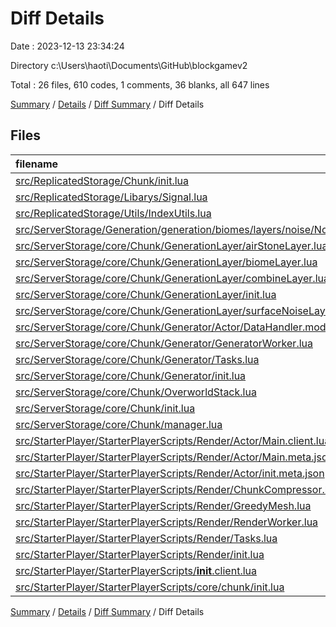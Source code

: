 # Diff Details

Date : 2023-12-13 23:34:24

Directory c:\\Users\\haoti\\Documents\\GitHub\\blockgamev2

Total : 26 files,  610 codes, 1 comments, 36 blanks, all 647 lines

[Summary](results.md) / [Details](details.md) / [Diff Summary](diff.md) / Diff Details

## Files
| filename | language | code | comment | blank | total |
| :--- | :--- | ---: | ---: | ---: | ---: |
| [src/ReplicatedStorage/Chunk/init.lua](/src/ReplicatedStorage/Chunk/init.lua) | Lua | 1 | 0 | 0 | 1 |
| [src/ReplicatedStorage/Libarys/Signal.lua](/src/ReplicatedStorage/Libarys/Signal.lua) | Lua | 1 | 0 | -1 | 0 |
| [src/ReplicatedStorage/Utils/IndexUtils.lua](/src/ReplicatedStorage/Utils/IndexUtils.lua) | Lua | 18 | 0 | 1 | 19 |
| [src/ServerStorage/Generation/generation/biomes/layers/noise/NoiseLayer.lua](/src/ServerStorage/Generation/generation/biomes/layers/noise/NoiseLayer.lua) | Lua | -1 | 0 | 0 | -1 |
| [src/ServerStorage/core/Chunk/GenerationLayer/airStoneLayer.lua](/src/ServerStorage/core/Chunk/GenerationLayer/airStoneLayer.lua) | Lua | 73 | 0 | 3 | 76 |
| [src/ServerStorage/core/Chunk/GenerationLayer/biomeLayer.lua](/src/ServerStorage/core/Chunk/GenerationLayer/biomeLayer.lua) | Lua | 9 | 0 | 2 | 11 |
| [src/ServerStorage/core/Chunk/GenerationLayer/combineLayer.lua](/src/ServerStorage/core/Chunk/GenerationLayer/combineLayer.lua) | Lua | 17 | 0 | 1 | 18 |
| [src/ServerStorage/core/Chunk/GenerationLayer/init.lua](/src/ServerStorage/core/Chunk/GenerationLayer/init.lua) | Lua | 52 | 0 | 3 | 55 |
| [src/ServerStorage/core/Chunk/GenerationLayer/surfaceNoiseLayer.lua](/src/ServerStorage/core/Chunk/GenerationLayer/surfaceNoiseLayer.lua) | Lua | 9 | 0 | 2 | 11 |
| [src/ServerStorage/core/Chunk/Generator/Actor/DataHandler.model.json](/src/ServerStorage/core/Chunk/Generator/Actor/DataHandler.model.json) | JSON | -3 | 0 | 0 | -3 |
| [src/ServerStorage/core/Chunk/Generator/GeneratorWorker.lua](/src/ServerStorage/core/Chunk/Generator/GeneratorWorker.lua) | Lua | -63 | -4 | -7 | -74 |
| [src/ServerStorage/core/Chunk/Generator/Tasks.lua](/src/ServerStorage/core/Chunk/Generator/Tasks.lua) | Lua | 35 | 2 | 0 | 37 |
| [src/ServerStorage/core/Chunk/Generator/init.lua](/src/ServerStorage/core/Chunk/Generator/init.lua) | Lua | 3 | 0 | 0 | 3 |
| [src/ServerStorage/core/Chunk/OverworldStack.lua](/src/ServerStorage/core/Chunk/OverworldStack.lua) | Lua | 7 | 0 | 0 | 7 |
| [src/ServerStorage/core/Chunk/init.lua](/src/ServerStorage/core/Chunk/init.lua) | Lua | 42 | 0 | 10 | 52 |
| [src/ServerStorage/core/Chunk/manager.lua](/src/ServerStorage/core/Chunk/manager.lua) | Lua | -10 | 0 | -2 | -12 |
| [src/StarterPlayer/StarterPlayerScripts/Render/Actor/Main.client.lua](/src/StarterPlayer/StarterPlayerScripts/Render/Actor/Main.client.lua) | Lua | 12 | 0 | 2 | 14 |
| [src/StarterPlayer/StarterPlayerScripts/Render/Actor/Main.meta.json](/src/StarterPlayer/StarterPlayerScripts/Render/Actor/Main.meta.json) | JSON | 5 | 0 | 0 | 5 |
| [src/StarterPlayer/StarterPlayerScripts/Render/Actor/init.meta.json](/src/StarterPlayer/StarterPlayerScripts/Render/Actor/init.meta.json) | JSON | 3 | 0 | 0 | 3 |
| [src/StarterPlayer/StarterPlayerScripts/Render/ChunkCompressor.lua](/src/StarterPlayer/StarterPlayerScripts/Render/ChunkCompressor.lua) | Lua | 0 | 0 | 1 | 1 |
| [src/StarterPlayer/StarterPlayerScripts/Render/GreedyMesh.lua](/src/StarterPlayer/StarterPlayerScripts/Render/GreedyMesh.lua) | Lua | 182 | 1 | 3 | 186 |
| [src/StarterPlayer/StarterPlayerScripts/Render/RenderWorker.lua](/src/StarterPlayer/StarterPlayerScripts/Render/RenderWorker.lua) | Lua | 61 | 0 | 6 | 67 |
| [src/StarterPlayer/StarterPlayerScripts/Render/Tasks.lua](/src/StarterPlayer/StarterPlayerScripts/Render/Tasks.lua) | Lua | 110 | 1 | 6 | 117 |
| [src/StarterPlayer/StarterPlayerScripts/Render/init.lua](/src/StarterPlayer/StarterPlayerScripts/Render/init.lua) | Lua | -16 | 0 | 0 | -16 |
| [src/StarterPlayer/StarterPlayerScripts/__init__.client.lua](/src/StarterPlayer/StarterPlayerScripts/__init__.client.lua) | Lua | 0 | 1 | -1 | 0 |
| [src/StarterPlayer/StarterPlayerScripts/core/chunk/init.lua](/src/StarterPlayer/StarterPlayerScripts/core/chunk/init.lua) | Lua | 63 | 0 | 7 | 70 |

[Summary](results.md) / [Details](details.md) / [Diff Summary](diff.md) / Diff Details